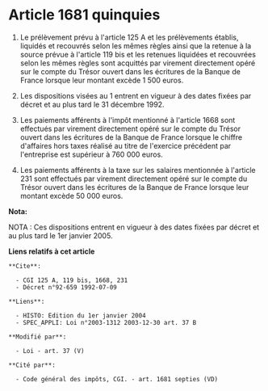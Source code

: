# Article 1681 quinquies

1. Le prélèvement prévu à l'article 125 A et les prélèvements établis, liquidés et recouvrés selon les mêmes règles ainsi que
la retenue à la source prévue à l'article 119 bis et les retenues liquidées et recouvrées selon les mêmes règles sont
acquittés par virement directement opéré sur le compte du Trésor ouvert dans les écritures de la Banque de France lorsque
leur montant excède 1 500 euros.

2. Les dispositions visées au 1 entrent en vigueur à des dates fixées par décret et au plus tard le 31 décembre 1992.

3. Les paiements afférents à l'impôt mentionné à l'article 1668 sont effectués par virement directement opéré sur le compte
du Trésor ouvert dans les écritures de la Banque de France lorsque le chiffre d'affaires hors taxes réalisé au titre de
l'exercice précédent par l'entreprise est supérieur à 760 000 euros.

4. Les paiements afférents à la taxe sur les salaires mentionnée à l'article 231 sont effectués par virement directement
opéré sur le compte du Trésor ouvert dans les écritures de la Banque de France lorsque leur montant excède 50 000 euros.

**Nota:**

NOTA : Ces dispositions entrent en vigueur à des dates fixées par décret et au plus tard le 1er janvier 2005.

**Liens relatifs à cet article**

	**Cite**:

	  - CGI 125 A, 119 bis, 1668, 231
	  - Décret n°92-659 1992-07-09

	**Liens**:

	  - HISTO: Edition du 1er janvier 2004
	  - SPEC_APPLI: Loi n°2003-1312 2003-12-30 art. 37 B

	**Modifié par**:

	  - Loi - art. 37 (V)

	**Cité par**:

	  - Code général des impôts, CGI. - art. 1681 septies (VD)
